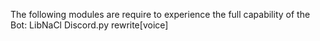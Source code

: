 The following modules are require to experience the full capability of the Bot:
LibNaCl
Discord.py rewrite[voice]
